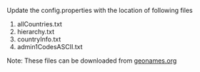 Update the config.properties with the location of following files
1. allCountries.txt
2. hierarchy.txt
3. countryInfo.txt
4. admin1CodesASCII.txt

Note: These files can be downloaded from [geonames.org](http://download.geonames.org/export/dump/)
